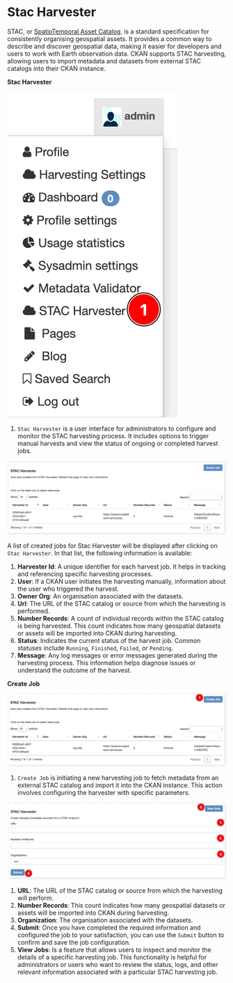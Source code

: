 # Stac Harvester

STAC, or [SpatioTemporal Asset Catalog](https://stacspec.org/en), is a standard specification for consistently organising 
geospatial assets. It provides a common way to describe and discover geospatial data, making it easier for developers and 
users to work with Earth observation data. CKAN supports STAC harvesting, allowing users to import metadata and datasets 
from external STAC catalogs into their CKAN instance.

**Stac Harvester**


![profile option](./img/stac-harvester-1.png)

1. `Stac Harvester` is a user interface for administrators to configure and monitor the STAC harvesting process. 
It includes options to trigger manual harvests and view the status of ongoing or completed harvest jobs.

![profile option](./img/stac-harvester-2.png)

A list of created jobs for Stac Harvester will be displayed after clicking on `Stac Harvester`. In that list, 
the following information is available:

1. **Harvester Id**: A unique identifier for each harvest job. It helps in tracking and referencing specific harvesting processes.
2. **User**: If a CKAN user initiates the harvesting manually, information about the user who triggered the harvest.
3. **Owner Org**: An organisation associated with the datasets.
4. **Url**: The URL of the STAC catalog or source from which the harvesting is performed.
5. **Number Records**: A count of individual records within the STAC catalog is being harvested. This count indicates 
how many geospatial datasets or assets will be imported into CKAN during harvesting.
6. **Status**: Indicates the current status of the harvest job. Common statuses include `Running`, `Finished`, `Failed`, 
or `Pending`.
7. **Message**: Any log messages or error messages generated during the harvesting process. This information helps 
diagnose issues or understand the outcome of the harvest.


**Create Job**

![profile option](./img/stac-harvester-3.png)

1. `Create Job` is initiating a new harvesting job to fetch metadata from an external STAC catalog and import it into 
the CKAN instance. This action involves configuring the harvester with specific parameters.

![profile option](./img/stac-harvester-4.png)

1. **URL**: The URL of the STAC catalog or source from which the harvesting will perform.
2. **Number Records**: This count indicates how many geospatial datasets or assets will be imported into CKAN during 
harvesting.
3. **Organization**: The organisation associated with the datasets.
4. **Submit**: Once you have completed the required information and configured the job to your satisfaction, you can use 
the `Submit` button to confirm and save the job configuration.
5. **View Jobs**: Is a feature that allows users to inspect and monitor the details of a specific harvesting job. 
This functionality is helpful for administrators or users who want to review the status, logs, and other relevant 
information associated with a particular STAC harvesting job.
